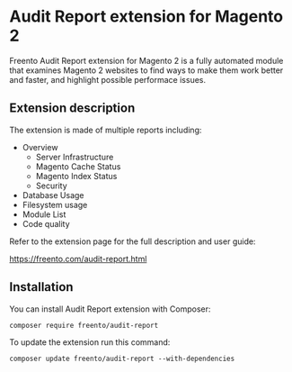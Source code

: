 # Audit Report extension for Magento 2
Freento Audit Report extension for Magento 2 is a fully automated module that examines Magento 2 websites to find ways to make them work better and faster, and highlight possible performace issues.

## Extension description
The extension is made of multiple reports including:

- Overview
    - Server Infrastructure
    - Magento Cache Status
    - Magento Index Status
    - Security
- Database Usage
- Filesystem usage
- Module List
- Code quality

Refer to the extension page for the full description and user guide:

https://freento.com/audit-report.html

## Installation
You can install Audit Report extension with Composer:
```
composer require freento/audit-report
```
To update the extension run this command:
```
composer update freento/audit-report --with-dependencies
```
